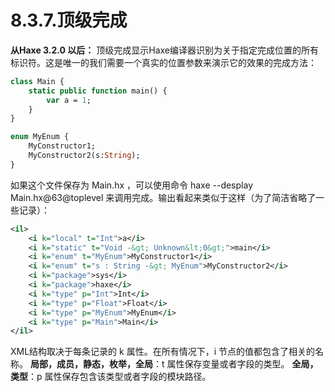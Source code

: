 # 8.3.7.顶级完成

**从Haxe 3.2.0 以后：**
顶级完成显示Haxe编译器识别为关于指定完成位置的所有标识符。这是唯一的我们需要一个真实的位置参数来演示它的效果的完成方法：

```haxe
class Main {
    static public function main() { 
        var a = 1; 
    } 
} 

enum MyEnum { 
    MyConstructor1; 
    MyConstructor2(s:String); 
} 
```

如果这个文件保存为 Main.hx ，可以使用命令 haxe --desplay Main.hx@63@toplevel 来调用完成。输出看起来类似于这样（为了简洁省略了一些记录）：

```xml
<il>
    <i k="local" t="Int">a</i> 
    <i k="static" t="Void -&gt; Unknown&lt;0&gt;">main</i>
    <i k="enum" t="MyEnum">MyConstructor1</i>
    <i k="enum" t="s : String -&gt; MyEnum">MyConstructor2</i> 
    <i k="package">sys</i> 
    <i k="package">haxe</i> 
    <i k="type" p="Int">Int</i> 
    <i k="type" p="Float">Float</i> 
    <i k="type" p="MyEnum">MyEnum</i> 
    <i k="type" p="Main">Main</i> 
</il> 
```

XML结构取决于每条记录的 k 属性。在所有情况下，i 节点的值都包含了相关的名称。
**局部，成员，静态，枚举，全局**：t 属性保存变量或者字段的类型。
**全局，类型**：p 属性保存包含该类型或者字段的模块路径。


